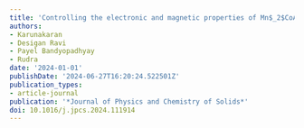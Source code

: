 ```yaml
---
title: 'Controlling the electronic and magnetic properties of Mn$_2$CoAl by $d$ metal doping: A DFT study'
authors:
- Karunakaran
- Desigan Ravi
- Payel Bandyopadhyay
- Rudra
date: '2024-01-01'
publishDate: '2024-06-27T16:20:24.522501Z'
publication_types:
- article-journal
publication: '*Journal of Physics and Chemistry of Solids*'
doi: 10.1016/j.jpcs.2024.111914
---
```

